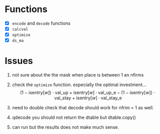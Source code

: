 # Functions
- [x] `encode` and `decode` functions
- [x] `calcval`
- [x] `optimize`
- [x] `ds_ma`

# Issues
1. not sure about the the mask when place is between 1 an nfirms

2. check the `optimize` function. especially the optimal investment...
$$(1 - \text{isentry}[w]) \cdot \text{val\_up} + \text{isentry}[w] \cdot \text{val\_up\_e} - (1 - \text{isentry}[w]) \cdot \text{val\_stay} + \text{isentry}[w] \cdot \text{val\_stay\_e}$$

1. need to double check that decode should work for nfrim = 1 as well.
2. qdecode you should not return the dtable but dtable.copy()
3. can run but the results does not make much sense.